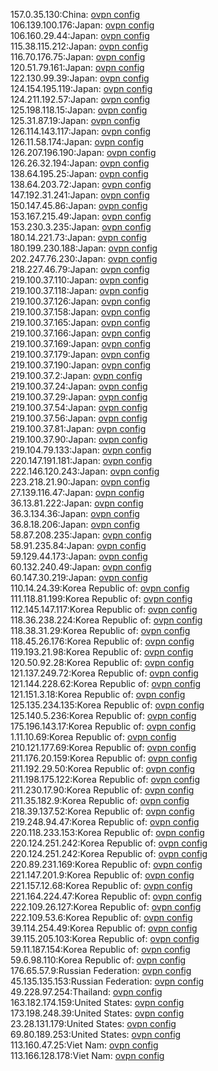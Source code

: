 157.0.35.130:China: [ovpn config](vpn/157_0_35_130.ovpn)  
106.139.100.176:Japan: [ovpn config](vpn/106_139_100_176.ovpn)  
106.160.29.44:Japan: [ovpn config](vpn/106_160_29_44.ovpn)  
115.38.115.212:Japan: [ovpn config](vpn/115_38_115_212.ovpn)  
116.70.176.75:Japan: [ovpn config](vpn/116_70_176_75.ovpn)  
120.51.79.161:Japan: [ovpn config](vpn/120_51_79_161.ovpn)  
122.130.99.39:Japan: [ovpn config](vpn/122_130_99_39.ovpn)  
124.154.195.119:Japan: [ovpn config](vpn/124_154_195_119.ovpn)  
124.211.192.57:Japan: [ovpn config](vpn/124_211_192_57.ovpn)  
125.198.118.15:Japan: [ovpn config](vpn/125_198_118_15.ovpn)  
125.31.87.19:Japan: [ovpn config](vpn/125_31_87_19.ovpn)  
126.114.143.117:Japan: [ovpn config](vpn/126_114_143_117.ovpn)  
126.11.58.174:Japan: [ovpn config](vpn/126_11_58_174.ovpn)  
126.207.196.190:Japan: [ovpn config](vpn/126_207_196_190.ovpn)  
126.26.32.194:Japan: [ovpn config](vpn/126_26_32_194.ovpn)  
138.64.195.25:Japan: [ovpn config](vpn/138_64_195_25.ovpn)  
138.64.203.72:Japan: [ovpn config](vpn/138_64_203_72.ovpn)  
147.192.31.241:Japan: [ovpn config](vpn/147_192_31_241.ovpn)  
150.147.45.86:Japan: [ovpn config](vpn/150_147_45_86.ovpn)  
153.167.215.49:Japan: [ovpn config](vpn/153_167_215_49.ovpn)  
153.230.3.235:Japan: [ovpn config](vpn/153_230_3_235.ovpn)  
180.14.221.73:Japan: [ovpn config](vpn/180_14_221_73.ovpn)  
180.199.230.188:Japan: [ovpn config](vpn/180_199_230_188.ovpn)  
202.247.76.230:Japan: [ovpn config](vpn/202_247_76_230.ovpn)  
218.227.46.79:Japan: [ovpn config](vpn/218_227_46_79.ovpn)  
219.100.37.110:Japan: [ovpn config](vpn/219_100_37_110.ovpn)  
219.100.37.118:Japan: [ovpn config](vpn/219_100_37_118.ovpn)  
219.100.37.126:Japan: [ovpn config](vpn/219_100_37_126.ovpn)  
219.100.37.158:Japan: [ovpn config](vpn/219_100_37_158.ovpn)  
219.100.37.165:Japan: [ovpn config](vpn/219_100_37_165.ovpn)  
219.100.37.166:Japan: [ovpn config](vpn/219_100_37_166.ovpn)  
219.100.37.169:Japan: [ovpn config](vpn/219_100_37_169.ovpn)  
219.100.37.179:Japan: [ovpn config](vpn/219_100_37_179.ovpn)  
219.100.37.190:Japan: [ovpn config](vpn/219_100_37_190.ovpn)  
219.100.37.2:Japan: [ovpn config](vpn/219_100_37_2.ovpn)  
219.100.37.24:Japan: [ovpn config](vpn/219_100_37_24.ovpn)  
219.100.37.29:Japan: [ovpn config](vpn/219_100_37_29.ovpn)  
219.100.37.54:Japan: [ovpn config](vpn/219_100_37_54.ovpn)  
219.100.37.56:Japan: [ovpn config](vpn/219_100_37_56.ovpn)  
219.100.37.81:Japan: [ovpn config](vpn/219_100_37_81.ovpn)  
219.100.37.90:Japan: [ovpn config](vpn/219_100_37_90.ovpn)  
219.104.79.133:Japan: [ovpn config](vpn/219_104_79_133.ovpn)  
220.147.191.181:Japan: [ovpn config](vpn/220_147_191_181.ovpn)  
222.146.120.243:Japan: [ovpn config](vpn/222_146_120_243.ovpn)  
223.218.21.90:Japan: [ovpn config](vpn/223_218_21_90.ovpn)  
27.139.116.47:Japan: [ovpn config](vpn/27_139_116_47.ovpn)  
36.13.81.222:Japan: [ovpn config](vpn/36_13_81_222.ovpn)  
36.3.134.36:Japan: [ovpn config](vpn/36_3_134_36.ovpn)  
36.8.18.206:Japan: [ovpn config](vpn/36_8_18_206.ovpn)  
58.87.208.235:Japan: [ovpn config](vpn/58_87_208_235.ovpn)  
58.91.235.84:Japan: [ovpn config](vpn/58_91_235_84.ovpn)  
59.129.44.173:Japan: [ovpn config](vpn/59_129_44_173.ovpn)  
60.132.240.49:Japan: [ovpn config](vpn/60_132_240_49.ovpn)  
60.147.30.219:Japan: [ovpn config](vpn/60_147_30_219.ovpn)  
110.14.24.39:Korea Republic of: [ovpn config](vpn/110_14_24_39.ovpn)  
111.118.81.199:Korea Republic of: [ovpn config](vpn/111_118_81_199.ovpn)  
112.145.147.117:Korea Republic of: [ovpn config](vpn/112_145_147_117.ovpn)  
118.36.238.224:Korea Republic of: [ovpn config](vpn/118_36_238_224.ovpn)  
118.38.31.29:Korea Republic of: [ovpn config](vpn/118_38_31_29.ovpn)  
118.45.26.176:Korea Republic of: [ovpn config](vpn/118_45_26_176.ovpn)  
119.193.21.98:Korea Republic of: [ovpn config](vpn/119_193_21_98.ovpn)  
120.50.92.28:Korea Republic of: [ovpn config](vpn/120_50_92_28.ovpn)  
121.137.249.72:Korea Republic of: [ovpn config](vpn/121_137_249_72.ovpn)  
121.144.228.62:Korea Republic of: [ovpn config](vpn/121_144_228_62.ovpn)  
121.151.3.18:Korea Republic of: [ovpn config](vpn/121_151_3_18.ovpn)  
125.135.234.135:Korea Republic of: [ovpn config](vpn/125_135_234_135.ovpn)  
125.140.5.236:Korea Republic of: [ovpn config](vpn/125_140_5_236.ovpn)  
175.196.143.17:Korea Republic of: [ovpn config](vpn/175_196_143_17.ovpn)  
1.11.10.69:Korea Republic of: [ovpn config](vpn/1_11_10_69.ovpn)  
210.121.177.69:Korea Republic of: [ovpn config](vpn/210_121_177_69.ovpn)  
211.176.20.159:Korea Republic of: [ovpn config](vpn/211_176_20_159.ovpn)  
211.192.29.50:Korea Republic of: [ovpn config](vpn/211_192_29_50.ovpn)  
211.198.175.122:Korea Republic of: [ovpn config](vpn/211_198_175_122.ovpn)  
211.230.17.90:Korea Republic of: [ovpn config](vpn/211_230_17_90.ovpn)  
211.35.182.9:Korea Republic of: [ovpn config](vpn/211_35_182_9.ovpn)  
218.39.137.52:Korea Republic of: [ovpn config](vpn/218_39_137_52.ovpn)  
219.248.94.47:Korea Republic of: [ovpn config](vpn/219_248_94_47.ovpn)  
220.118.233.153:Korea Republic of: [ovpn config](vpn/220_118_233_153.ovpn)  
220.124.251.242:Korea Republic of: [ovpn config](vpn/220_124_251_242.ovpn)  
220.124.251.242:Korea Republic of: [ovpn config](vpn/220_124_251_242.ovpn)  
220.89.231.169:Korea Republic of: [ovpn config](vpn/220_89_231_169.ovpn)  
221.147.201.9:Korea Republic of: [ovpn config](vpn/221_147_201_9.ovpn)  
221.157.12.68:Korea Republic of: [ovpn config](vpn/221_157_12_68.ovpn)  
221.164.224.47:Korea Republic of: [ovpn config](vpn/221_164_224_47.ovpn)  
222.109.26.127:Korea Republic of: [ovpn config](vpn/222_109_26_127.ovpn)  
222.109.53.6:Korea Republic of: [ovpn config](vpn/222_109_53_6.ovpn)  
39.114.254.49:Korea Republic of: [ovpn config](vpn/39_114_254_49.ovpn)  
39.115.205.103:Korea Republic of: [ovpn config](vpn/39_115_205_103.ovpn)  
59.11.187.154:Korea Republic of: [ovpn config](vpn/59_11_187_154.ovpn)  
59.6.98.110:Korea Republic of: [ovpn config](vpn/59_6_98_110.ovpn)  
176.65.57.9:Russian Federation: [ovpn config](vpn/176_65_57_9.ovpn)  
45.135.135.153:Russian Federation: [ovpn config](vpn/45_135_135_153.ovpn)  
49.228.97.254:Thailand: [ovpn config](vpn/49_228_97_254.ovpn)  
163.182.174.159:United States: [ovpn config](vpn/163_182_174_159.ovpn)  
173.198.248.39:United States: [ovpn config](vpn/173_198_248_39.ovpn)  
23.28.131.179:United States: [ovpn config](vpn/23_28_131_179.ovpn)  
69.80.189.253:United States: [ovpn config](vpn/69_80_189_253.ovpn)  
113.160.47.25:Viet Nam: [ovpn config](vpn/113_160_47_25.ovpn)  
113.166.128.178:Viet Nam: [ovpn config](vpn/113_166_128_178.ovpn)  

